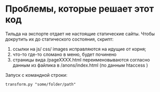 # Проблемы, которые решает этот код

Тильда на экспорте отдает не настоящие статические сайты. Чтобы докрутить их до статического состояния, скрипт:

1) ссылки на js/ css/ images исправляются на идущие от корня;
2) что-то где-то сломано в меню, будет починено
3) страницы вида /pageXXXX.html переименовываются согласно данным из файлика в /anons/index.html (по данным htaccess )

Запуск с командной строки:

`transform.py "some/folder/path"`